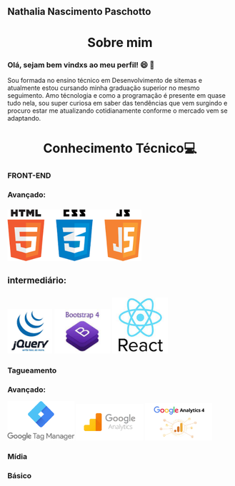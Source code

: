 Nathalia Nascimento Paschotto
--- 
<h1 align="center">Sobre mim</h1>


<h3 color = "red">Olá, sejam bem vindxs ao meu perfil! 😄 🚀  </h3>

<p>Sou formada no ensino técnico em Desenvolvimento de sitemas e atualmente estou cursando minha graduação superior no mesmo seguimento.
Amo técnologia e como a programação é presente em quase tudo nela, sou super curiosa em saber das tendências que vem surgindo e procuro estar me atualizando cotidianamente conforme o mercado vem se adaptando.</p>


<H1 align="center">Conhecimento Técnico💻 </H1>

 ### FRONT-END 

 <h3> Avançado: <h3>

 <div>

<img src="https://github.com/Nathalia662/Nathalia662/blob/98414cc46e1c22a5d4484e4a23fa972a8e738c46/icones1.png" width="300">

<h3> intermediário: <h3>

<img src="https://github.com/Nathalia662/Nathalia662/blob/d7158565d3215a7cbe9b9937154e2d941ceab9eb/jquery.jpg" width="100">
<img src="https://github.com/Nathalia662/Nathalia662/blob/f1546ac1ae17d998672578d0b6d28fe9b75e6655/images.jfif" width="125">
<img src="https://github.com/Nathalia662/Nathalia662/blob/dabeeed22ca36a9a0ae6f3ab8ad82790e12f7c08/img2.jfif" width="125">

</div>


### Tagueamento

<h3> Avançado: </h3>
<img src="https://github.com/Nathalia662/Nathalia662/blob/c5d2076a4845bdd8b4bb08aa8bf719f059f3e294/Google-Tag-Manager.png" width="150">
<img src="https://github.com/Nathalia662/Nathalia662/blob/c5d2076a4845bdd8b4bb08aa8bf719f059f3e294/codigo-do-google-analytics.png" width="150">
<img src="https://github.com/Nathalia662/Nathalia662/blob/c5d2076a4845bdd8b4bb08aa8bf719f059f3e294/google-analytics-4.jpg" width="150">


### Mídia 

<h3> Básico<h3>





<BR>




